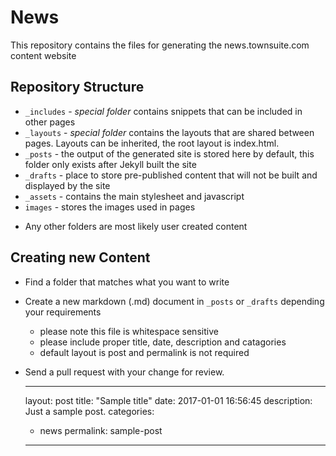 # News

This repository contains the files for generating the news.townsuite.com content website


Repository Structure
--------------------

 - `_includes` - *special folder* contains snippets that can be included in other pages
 - `_layouts` - *special folder* contains the layouts that are shared between pages. Layouts can be inherited, the root layout is index.html.
 - `_posts` - the output of the generated site is stored here by default, this folder only exists after Jekyll built the site
 - `_drafts` -  place to store pre-published content that will not be built and displayed by the site
 - `_assets` -  contains the main stylesheet and javascript
 - `images` -  stores the images used in pages
 
* Any other folders are most likely user created content

Creating new Content
--------------------
* Find a folder that matches what you want to write
* Create a new markdown (.md) document in `_posts` or `_drafts` depending your requirements
    * please note this file is whitespace sensitive
    * please include proper title, date, description and catagories
    * default layout is post and permalink is not required
* Send a pull request with your change for review.

     ---
     layout: post
     title:  "Sample title"
     date:   2017-01-01 16:56:45
     description: Just a sample post.
     categories:
     - news
     permalink: sample-post
     ---
